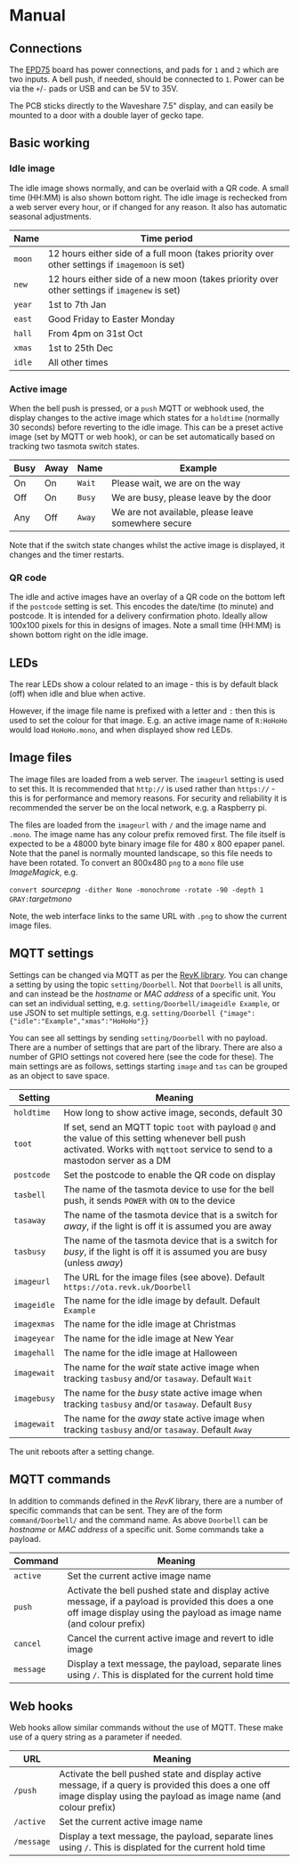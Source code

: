 # Manual

## Connections

The [EPD75](https://github.com/revk/ESP32-GFX/tree/main/PCB/EPD75) board has power connections, and pads for `1` and `2` which are two inputs. A bell push, if needed, should be connected to `1`. Power can be via the `+`/`-` pads or USB and can be 5V to 35V.

The PCB sticks directly to the Waveshare 7.5" display, and can easily be mounted to a door with a double layer of gecko tape.

## Basic working

### Idle image

The idle image shows normally, and can be overlaid with a QR code. A small time (HH:MM) is also shown bottom right. The idle image is rechecked from a web server every hour, or if changed for any reason. It also has automatic seasonal adjustments.

|Name|Time period|
|----|-----------|
|`moon`|12 hours either side of a full moon (takes priority over other settings if `imagemoon` is set)|
|`new`|12 hours either side of a new moon (takes priority over other settings if `imagenew` is set)|
|`year`|1st to 7th Jan|
|`east`|Good Friday to Easter Monday|
|`hall`|From 4pm on 31st Oct|
|`xmas`|1st to 25th Dec|
|`idle`|All other times|

### Active image

When the bell push is pressed, or a `push` MQTT or webhook used, the display changes to the active image which states for a `holdtime` (normally 30 seconds) before reverting to the idle image. This can be a preset active image (set by MQTT or web hook), or can be set automatically based on tracking two tasmota switch states.

|Busy|Away|Name|Example|
|----|----|----|----|
|On|On|`Wait`|Please wait, we are on the way|
|Off|On|`Busy`|We are busy, please leave by the door|
|Any|Off|`Away`|We are not available, please leave somewhere secure|

Note that if the switch state changes whilst the active image is displayed, it changes and the timer restarts.

### QR code

The idle and active images have an overlay of a QR code on the bottom left if the `postcode` setting is set. This encodes the date/time (to minute) and postcode. It is intended for a delivery confirmation photo. Ideally allow 100x100 pixels for this in designs of images. Note a small time (HH:MM) is shown bottom right on the idle image.

## LEDs

The rear LEDs show a colour related to an image - this is by default black (off) when idle and blue when active.

However, if the image file name is prefixed with a letter and `:` then this is used to set the colour for that image. E.g. an active image name of `R:HoHoHo` would load `HoHoHo.mono`, and when displayed show red LEDs.

## Image files

The image files are loaded from a web server. The `imageurl` setting is used to set this. It is recommended that `http://` is used rather than `https://` - this is for performance and memory reasons. For security and reliability it is recommended the server be on the local network, e.g. a Raspberry pi.

The files are loaded from the `imageurl` with `/` and the image name and `.mono`. The image name has any colour prefix removed first. The file itself is expected to be a 48000 byte binary image file for 480 x 800 epaper panel. Note that the panel is normally mounted landscape, so this file needs to have been rotated. To convert an 800x480 `png` to a `mono` file use *ImageMagick*, e.g.

`convert `*sourcepng*` -dither None -monochrome -rotate -90 -depth 1 GRAY:`*targetmono*

Note, the web interface links to the same URL with `.png` to show the current image files.

## MQTT settings

Settings can be changed via MQTT as per the [RevK library](https://github.com/revk/ESP32-RevK). You can change a setting by using the topic `setting/Doorbell`. Not that `Doorbell` is all units, and can instead be the *hostname* or *MAC address* of a specific unit. You can set an individual setting, e.g. `setting/Doorbell/imageidle Example`, or use JSON to set multiple settings, e.g. `setting/Doorbell {"image":{"idle":"Example","xmas":"HoHoHo"}}`

You can see all settings by sending `setting/Doorbell` with no payload. There are a number of settings that are part of the library. There are also a number of GPIO settings not covered here (see the code for these). The main settings are as follows, settings starting `image` and `tas` can be grouped as an object to save space.

|Setting|Meaning|
|-------|-------|
|`holdtime`|How long to show active image, seconds, default 30|
|`toot`|If set, send an MQTT topic `toot` with payload `@` and the value of this setting whenever bell push activated. Works with `mqttoot` service to send to a mastodon server as a DM|
|`postcode`|Set the postcode to enable the QR code on display|
|`tasbell`|The name of the tasmota device to use for the bell push, it sends `POWER` with `ON` to the device|
|`tasaway`|The name of the tasmota device that is a switch for *away*, if the light is off it is assumed you are away|
|`tasbusy`|The name of the tasmota device that is a switch for *busy*, if the light is off it is assumed you are busy (unless *away*)|
|`imageurl`|The URL for the image files (see above). Default `https://ota.revk.uk/Doorbell`|
|`imageidle`|The name for the idle image by default. Default `Example`|
|`imagexmas`|The name for the idle image at Christmas|
|`imageyear`|The name for the idle image at New Year|
|`imagehall`|The name for the idle image at Halloween|
|`imagewait`|The name for the *wait* state active image when tracking `tasbusy` and/or `tasaway`. Default `Wait`|
|`imagebusy`|The name for the *busy* state active image when tracking `tasbusy` and/or `tasaway`. Default `Busy`|
|`imagewait`|The name for the *away* state active image when tracking `tasbusy` and/or `tasaway`. Default `Away`|

The unit reboots after a setting change.

## MQTT commands

In addition to commands defined in the *RevK* library, there are a number of specific commands that can be sent. They are of the form `command/Doorbell/` and the command name. As above `Doorbell` can be *hostname* or *MAC address* of a specific unit. Some commands take a payload.

|Command|Meaning|
|-------|-------|
|`active`|Set the current active image name|
|`push`|Activate the bell pushed state and display active message, if a payload is provided this does a one off image display using the payload as image name (and colour prefix)|
|`cancel`|Cancel the current active image and revert to idle image|
|`message`|Display a text message, the payload, separate lines using `/`. This is displated for the current hold time|

## Web hooks

Web hooks allow similar commands without the use of MQTT. These make use of a query string as a parameter if needed.

|URL|Meaning|
|---|-------|
|`/push`|Activate the bell pushed state and display active message, if a query is provided this does a one off image display using the payload as image name (and colour prefix)|
|`/active`|Set the current active image name|
|`/message`|Display a text message, the payload, separate lines using `/`. This is displated for the current hold time|
